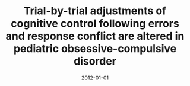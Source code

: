 ---
title: "Trial-by-trial adjustments of cognitive control following errors and response conflict are altered in pediatric obsessive-compulsive disorder"
collection: publications
category: manuscripts
permalink: /publication/2012-trial-by-trial-control-pedocd/
date: 2012-01-01
venue: "Frontiers in Psychiatry"
excerpt: "Impairments of cognitive control have been theorized to drive the repetitive thoughts and behaviors of obsessive compulsive disorder (OCD) from early in the course of illness. However, it remains unclear whether altered trial-by-trial adjustments of cognitive control characterize young patients. To test this hypothesis, we determined whether trial-by-trial adjustments of cognitive control are altered in children with OCD, relative to healthy controls."
paperurl: "https://pubmed.ncbi.nlm.nih.gov/22593744/"
citation: 'Liu Y, Gehring WJ, Weissman DH, Taylor SF, Fitzgerald KD. Trial-by-Trial Adjustments of Cognitive Control Following Errors and Response Conflict are Altered in Pediatric Obsessive Compulsive Disorder. Front Psychiatry. 2012 May 11;3:41. doi: 10.3389/fpsyt.2012.00041. PMID: 22593744; PMCID: PMC3349986.'
---